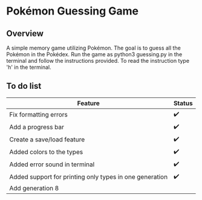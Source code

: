 # Pokémon Guessing Game
## Overview
A simple memory game utilizing Pokémon. The goal is to guess all the Pokémon in the Pokédex. Run the game as python3 guessing.py in the terminal and follow the instructions provided. To read the instruction type 'h' in the terminal. 

## To do list
| Feature 	    | Status      |
----------------|-------------|
| Fix formatting errors                                   | :heavy_check_mark: |
| Add a progress bar                                      | :heavy_check_mark: |
| Create a save/load feature                              | :heavy_check_mark: |
| Added colors to the types                               | :heavy_check_mark: |
| Added error sound in terminal                           | :heavy_check_mark: |
| Added support for printing only types in one generation | :heavy_check_mark: |
| Add generation 8                                        |                    |

